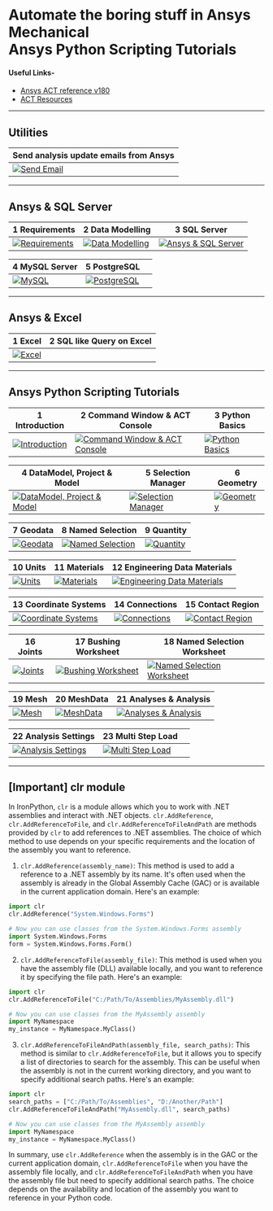 # Automate the boring stuff in Ansys Mechanical <br> Ansys Python Scripting Tutorials

#### Useful Links-

* [Ansys ACT reference v180](https://storage.ansys.com/corp/ACT_Reference_Guide_doc_v180/)
* [ACT Resources](https://github.com/Amrit-Hub/Automate-the-boring-stuff-in-Ansys-Mechanical-Scripting/tree/066c001f17c7bcebaa84da6c10dd2e30434e2cfd/000%20resources)

---
## Utilities

| Send analysis update emails from Ansys |
|---------|
| [![Send Email](http://img.youtube.com/vi/okAIJ1bCn-Y/0.jpg)](https://www.youtube.com/watch?v=okAIJ1bCn-Y) |

---
## Ansys & SQL Server

| 1 Requirements  | 2 Data Modelling  | 3 SQL Server  |
| ------------- | ------------- | ------------- |
| [![Requirements](http://img.youtube.com/vi/qq7cnxCQRJU/0.jpg)](https://www.youtube.com/watch?v=qq7cnxCQRJU)  | [![Data Modelling](http://img.youtube.com/vi/anPAasBZd6E/0.jpg)](https://www.youtube.com/watch?v=anPAasBZd6E)  | [![Ansys & SQL Server](http://img.youtube.com/vi/az5SfwL3M9A/0.jpg)](https://www.youtube.com/watch?v=az5SfwL3M9A) 

| 4 MySQL Server  | 5 PostgreSQL  |   |
| ------------- | ------------- | ------------- |
| [![MySQL](http://img.youtube.com/vi/NcjWZThRnvQ/0.jpg)](https://www.youtube.com/watch?v=NcjWZThRnvQ)  | [![PostgreSQL](http://img.youtube.com/vi/8sfC5naJMas/0.jpg)](https://www.youtube.com/watch?v=8sfC5naJMas)  |  |

---
## Ansys & Excel

| 1 Excel  | 2 SQL like Query on Excel |
| ------------- | ------------- |
| [![Excel](http://img.youtube.com/vi/NNLYE-NCKZU/0.jpg)](https://www.youtube.com/watch?v=NNLYE-NCKZU)  | |

---
## Ansys Python Scripting Tutorials

| 1 Introduction  | 2 Command Window & ACT Console  | 3 Python Basics  |
| ------------- | ------------- | ------------- |
| [![Introduction](http://img.youtube.com/vi/ycD8B1HuQSg/0.jpg)](https://www.youtube.com/watch?v=ycD8B1HuQSg)  | [![Command Window & ACT Console](http://img.youtube.com/vi/VGLIXkH8q3o/0.jpg)](https://www.youtube.com/watch?v=VGLIXkH8q3o)  | [![Python Basics](http://img.youtube.com/vi/BH545xRXh_k/0.jpg)](https://www.youtube.com/watch?v=BH545xRXh_k) |

| 4 DataModel, Project & Model  | 5 Selection Manager | 6 Geometry |
| ------------- | ------------- | ------------- |
| [![DataModel, Project & Model](http://img.youtube.com/vi/__WLUjFMzJE/0.jpg)](https://www.youtube.com/watch?v=__WLUjFMzJE) |[![Selection Manager](http://img.youtube.com/vi/X1QCCcmn32o/0.jpg)](https://www.youtube.com/watch?v=X1QCCcmn32o) | [![Geometry](http://img.youtube.com/vi/0OCBK_SGBj4/0.jpg)](https://www.youtube.com/watch?v=0OCBK_SGBj4) |

| 7 Geodata | 8 Named Selection | 9 Quantity |
| ------------- | ------------- | ------------- |
| [![Geodata](http://img.youtube.com/vi/V6sd9EsW4jg/0.jpg)](https://www.youtube.com/watch?v=V6sd9EsW4jg) | [![Named Selection](http://img.youtube.com/vi/agOJPpISCcI/0.jpg)](https://www.youtube.com/watch?v=agOJPpISCcI) |[![Quantity](http://img.youtube.com/vi/OwkIUkvUZPk/0.jpg)](https://www.youtube.com/watch?v=OwkIUkvUZPk) |

| 10 Units | 11 Materials | 12 Engineering Data Materials
| ------------- | ------------- | ------------- |
| [![Units](http://img.youtube.com/vi/rsefko6TX1A/0.jpg)](https://www.youtube.com/watch?v=rsefko6TX1A) | [![Materials](http://img.youtube.com/vi/95sPC85Isog/0.jpg)](https://www.youtube.com/watch?v=95sPC85Isog) | [![Engineering Data Materials](http://img.youtube.com/vi/8RlDzhMPjEk/0.jpg)](https://www.youtube.com/watch?v=8RlDzhMPjEk) |

| 13 Coordinate Systems | 14 Connections | 15 Contact Region |
| ------------- | ------------- | ------------- |
| [![Coordinate Systems](http://img.youtube.com/vi/fjf14KC8Xxk/0.jpg)](https://www.youtube.com/watch?v=fjf14KC8Xxk) | [![Connections](http://img.youtube.com/vi/P0WwNjca1xM/0.jpg)](https://www.youtube.com/watch?v=P0WwNjca1xM)| [![Contact Region](http://img.youtube.com/vi/BPlw5_hPJvI/0.jpg)](https://www.youtube.com/watch?v=BPlw5_hPJvI) |

| 16 Joints | 17 Bushing Worksheet | 18 Named Selection Worksheet |
| ------------- | ------------- | ------------- |
| [![Joints](http://img.youtube.com/vi/bzhvb4JdYR4/0.jpg)](https://www.youtube.com/watch?v=bzhvb4JdYR4) | [![Bushing Worksheet](http://img.youtube.com/vi/EqWLwHzuvxY/0.jpg)](https://www.youtube.com/watch?v=EqWLwHzuvxY) | [![Named Selection Worksheet](http://img.youtube.com/vi/TTsR_c8Q7hY/0.jpg)](https://www.youtube.com/watch?v=TTsR_c8Q7hY) |

| 19 Mesh | 20 MeshData | 21 Analyses & Analysis |
| ------------- | ------------- | ------------- |
| [![Mesh](http://img.youtube.com/vi/yvAvor0HQYI/0.jpg)](https://www.youtube.com/watch?v=yvAvor0HQYI) | [![MeshData](http://img.youtube.com/vi/ULfu9VLe5Yk/0.jpg)](https://www.youtube.com/watch?v=ULfu9VLe5Yk) | [![Analyses & Analysis](http://img.youtube.com/vi/D6uhcR0IRR8/0.jpg)](https://www.youtube.com/watch?v=D6uhcR0IRR8)

| 22 Analysis Settings | 23 Multi Step Load |  |
| ------------- | ------------- | ------------- |
| [![Analysis Settings](http://img.youtube.com/vi/QbJNV_M5eko/0.jpg)](https://www.youtube.com/watch?v=QbJNV_M5eko) | [![Multi Step Load](http://img.youtube.com/vi/Aq_yQN9r5eA/0.jpg)](https://www.youtube.com/watch?v=Aq_yQN9r5eA) |  |

---
## [Important] clr module
In IronPython, `clr` is a module allows which you to work with .NET assemblies and interact with .NET objects. `clr.AddReference`, `clr.AddReferenceToFile`, and `clr.AddReferenceToFileAndPath` are methods provided by `clr` to add references to .NET assemblies. The choice of which method to use depends on your specific requirements and the location of the assembly you want to reference.

1. `clr.AddReference(assembly_name)`: This method is used to add a reference to a .NET assembly by its name. It's often used when the assembly is already in the Global Assembly Cache (GAC) or is available in the current application domain. Here's an example:

```python
import clr
clr.AddReference("System.Windows.Forms")

# Now you can use classes from the System.Windows.Forms assembly
import System.Windows.Forms
form = System.Windows.Forms.Form()
```

2. `clr.AddReferenceToFile(assembly_file)`: This method is used when you have the assembly file (DLL) available locally, and you want to reference it by specifying the file path. Here's an example:

```python
import clr
clr.AddReferenceToFile("C:/Path/To/Assemblies/MyAssembly.dll")

# Now you can use classes from the MyAssembly assembly
import MyNamespace
my_instance = MyNamespace.MyClass()
```

3. `clr.AddReferenceToFileAndPath(assembly_file, search_paths)`: This method is similar to `clr.AddReferenceToFile`, but it allows you to specify a list of directories to search for the assembly. This can be useful when the assembly is not in the current working directory, and you want to specify additional search paths. Here's an example:

```python
import clr
search_paths = ["C:/Path/To/Assemblies", "D:/Another/Path"]
clr.AddReferenceToFileAndPath("MyAssembly.dll", search_paths)

# Now you can use classes from the MyAssembly assembly
import MyNamespace
my_instance = MyNamespace.MyClass()
```

In summary, use `clr.AddReference` when the assembly is in the GAC or the current application domain, `clr.AddReferenceToFile` when you have the assembly file locally, and `clr.AddReferenceToFileAndPath` when you have the assembly file but need to specify additional search paths. The choice depends on the availability and location of the assembly you want to reference in your Python code.
